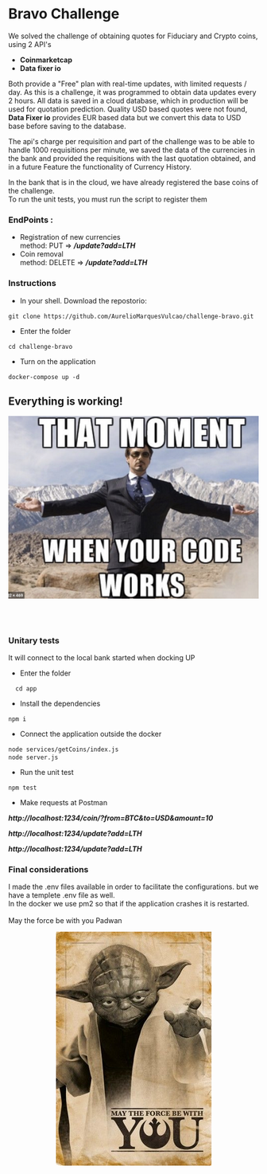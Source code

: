 # Bravo Challenge

We solved the challenge of obtaining quotes for Fiduciary and Crypto coins, using 2 API's

- **Coinmarketcap**
- **Data fixer io**

Both provide a "Free" plan with real-time updates, with limited requests / day. As this is a challenge, it was programmed to obtain data updates every 2 hours. All data is saved in a cloud database, which in production will be used for quotation prediction. Quality USD based quotes were not found, **Data Fixer io** provides EUR based data but we convert this data to USD base before saving to the database.

The api's charge per requisition and part of the challenge was to be able to handle 1000 requisitions per minute, we saved the data of the currencies in the bank and provided the requisitions with the last quotation obtained, and in a future Feature the functionality of Currency History.

In the bank that is in the cloud, we have already registered the base coins of the challenge. <br>
To run the unit tests, you must run the script to register them

### EndPoints :

- Registration of new currencies <br>
  method: PUT => **_/update?add=LTH_**
- Coin removal <br>
  method: DELETE => **_/update?add=LTH_**

### Instructions

- In your shell. Download the repostorio:

```
git clone https://github.com/AurelioMarquesVulcao/challenge-bravo.git
```

- Enter the folder

```
cd challenge-bravo
```

- Turn on the application

```
docker-compose up -d
```

<h2> Everything is working!</h2>

<p align="center">
  <img src="yes.png" alt="yes" />
</p>

<br><br>

### Unitary tests

It will connect to the local bank started when docking UP

- Enter the folder

```
  cd app
```

- Install the dependencies

```
npm i
```

- Connect the application outside the docker

```
node services/getCoins/index.js
node server.js
```

- Run the unit test

```
npm test
```

- Make requests at Postman

**_http://localhost:1234/coin/?from=BTC&to=USD&amount=10_** <br>

**_http://localhost:1234/update?add=LTH_** <br>

**_http://localhost:1234/update?add=LTH_**

### Final considerations

I made the .env files available in order to facilitate the configurations. but we have a templete .env file as well. <br>
In the docker we use pm2 so that if the application crashes it is restarted. <br> <br>
May the force be with you Padwan

<p align="center">
  <img src="master.jpeg" alt="may the force be with you" />
</p>
